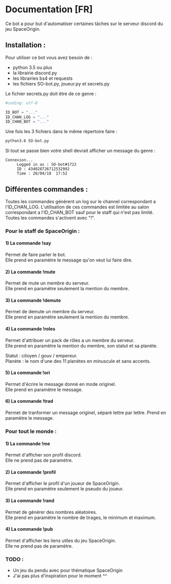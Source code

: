 # Documentation [FR]

Ce bot a pour but d'automatiser certaines tâches sur le serveur discord du jeu SpaceOrigin.


## Installation :

Pour utiliser ce bot vous avez besoin de :
* python 3.5 ou plus
* la librairie discord.py
* les librairies bs4 et requests
* les fichiers SO-bot.py, joueur.py et secrets.py

Le fichier secrets.py doit être de ce genre :  
```python
#coding: utf-8

ID_BOT = "..."
ID_CHAN_LOG = "..."
ID_CHAN_BOT = "..."
``` 

Une fois les 3 fichiers dans le même répertoire faire :  
```sh
python3.6 SO-bot.py
```

Si tout se passe bien votre shell devrait afficher un message du genre :  
```
Connexion...
     Logged in as : SO-bot#1722
     ID : 434028726712532992
     Time : 20/04/18  17:52
```

## Différentes commandes :

Toutes les commandes génèrent un log sur le channel correspondant a l'ID_CHAN_LOG. L'utilisation de ces commandes est limitée au salon correspondant a l'ID_CHAN_BOT sauf pour le staff qui n'est pas limité. Toutes les commandes s'activent avec "!".

### Pour le staff de SpaceOrigin :

#### 1) La commande !say

Permet de faire parler le bot.  
Elle prend en paramètre le message qu'on veut lui faire dire.

#### 2) La commande !mute 

Permet de mute un membre du serveur.  
Elle prend en paramètre seulement la mention du membre.

#### 3) La commande !demute

Permet de demute un membre du serveur.  
Elle prend en paramètre seulement la mention du membre.

#### 4) La commande !roles 

Permet d'attribuer un pack de rôles a un membre du serveur.  
Elle prend en paramètre la mention du membre, son statut et sa planète.

Statut : citoyen / gouv / empereur.  
Planète : le nom d'une des 11 planètes en minuscule et sans accents.

#### 5) La commande !ori

Permet d'écrire le message donné en mode originel.  
Elle prend en paramètre le message.

#### 6) La commande !trad

Permet de tranformer un message originel, séparé lettre par lettre.
Prend en paramètre le message.

### Pour tout le monde : 

#### 1) La commande !me

Permet d'afficher son profil discord.  
Elle ne prend pas de paramètre.

#### 2) La commande !profil 

Permet d'afficher le profil d'un joueur de SpaceOrigin.  
Elle prend en paramètre seulement le pseudo du joueur.

#### 3) La commande !rand

Permet de générer des nombres aléatoires.  
Elle prend en paramètre le nombre de tirages, le minimum et maximum.

#### 4) La commande !pub  

Permet d'afficher les liens utiles du jeu SpaceOrigin.  
Elle ne prend pas de paramètre.

### TODO :

* Un jeu du pendu avec pour thématique SpaceOrigin
* J'ai pas plus d'inspiration pour le moment ^^


